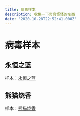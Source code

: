 ```yaml
---
title: 病毒样本
description: 收集一下奇奇怪怪的东西
date: '2020-10-28T22:52:41.000Z'
---
```


# 病毒样本

## 永恒之蓝

样本：[永恒之蓝](https://github.com/ashen114/my-blog/tree/a75766a82180e5a9b3746941753d748ee0a92be6/zip/wcry.zip)

## 熊猫烧香

样本：[熊猫烧香](https://github.com/ashen114/my-blog/tree/a75766a82180e5a9b3746941753d748ee0a92be6/zip/panda.rar)

